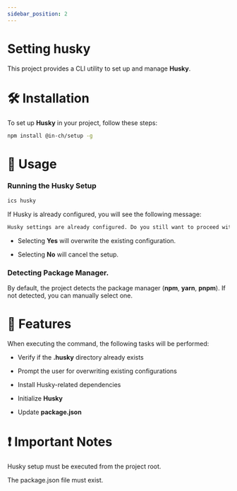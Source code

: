 ```yaml
---
sidebar_position: 2
---
```


# Setting husky

This project provides a CLI utility to set up and manage **Husky**.

# 🛠 Installation

To set up **Husky** in your project, follow these steps:

```bash
npm install @in-ch/setup -g
```

# 🚀 Usage

### Running the Husky Setup

```bash
ics husky
```

If Husky is already configured, you will see the following message:

```bash
Husky settings are already configured. Do you still want to proceed with the setup?
```

- Selecting **Yes** will overwrite the existing configuration.

- Selecting **No** will cancel the setup.

### Detecting Package Manager.

By default, the project detects the package manager (**npm**, **yarn**, **pnpm**). If not detected, you can manually select one.

# 📌 Features

When executing the command, the following tasks will be performed:

- Verify if the **.husky** directory already exists

- Prompt the user for overwriting existing configurations

- Install Husky-related dependencies

- Initialize **Husky**

- Update **package.json**

# ❗ Important Notes

Husky setup must be executed from the project root.

The package.json file must exist.
